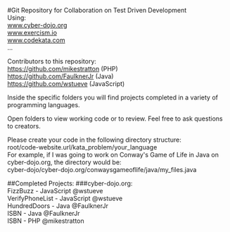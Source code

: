 #Git Repository for Collaboration on Test Driven Development   
Using:    
www.cyber-dojo.org   
www.exercism.io  
www.codekata.com    
...

Contributors to this repository:   
https://github.com/mikestratton (PHP)   
https://github.com/FaulknerJr (Java)      
https://github.com/wstueve (JavaScript)      

Inside the specific folders you will find projects completed
	in a variety of programming languages.
	
Open folders to view working code or to review.
Feel free to ask questions to creators.

Please create your code in the following directory structure:    
root/code-website.url/kata_problem/your_language     
For example, if I was going to work on Conway's Game of Life in Java on cyber-dojo.org, the directory would be:     
cyber-dojo/cyber-dojo.org/conwaysgameoflife/java/my_files.java     
     
         
##Completed Projects:
###cyber-dojo.org:  
FizzBuzz - JavaScript @wstueve    
VerifyPhoneList - JavaScript @wstueve    
HundredDoors - Java @FaulknerJr   
ISBN - Java @FaulknerJr    
ISBN - PHP @mikestratton  
